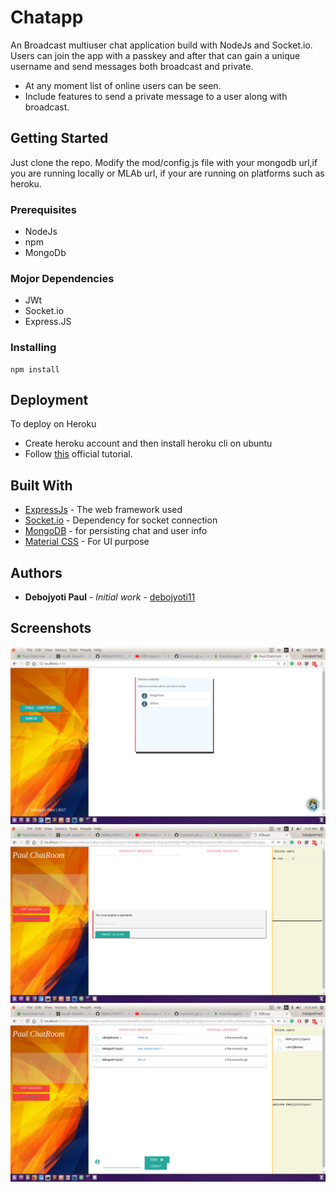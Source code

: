 
# Chatapp

An Broadcast multiuser chat application build with NodeJs and Socket.io. 
Users can join the app with a passkey and after that can gain a unique username and send messages both broadcast and private. 

* At any moment list of online users can be seen.
* Include features to send a private message to a user along with broadcast.


## Getting Started

Just clone the repo.
Modify the mod/config.js file with your mongodb url,if you are running locally or MLAb url, if your are running on platforms such as heroku.

### Prerequisites
* NodeJs
* npm
* MongoDb

### Mojor Dependencies
* JWt
* Socket.io
* Express.JS

### Installing

```
npm install
```

## Deployment

To deploy on Heroku 
* Create heroku account and then install heroku cli on ubuntu
* Follow [this](https://devcenter.heroku.com/articles/getting-started-with-nodejs#introduction) official tutorial.

## Built With

* [ExpressJs](#) - The web framework used
* [Socket.io](#) - Dependency for socket connection
* [MongoDB](#) - for persisting chat and user info
* [Material CSS](#) - For UI purpose


## Authors

* **Debojyoti Paul** - *Initial work* - [debojyoti11](https://github.com/debojyoti11)

## Screenshots
![](screenshot1.png)
![](screenshot2.png)
![](screenshot3.png)

